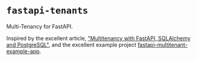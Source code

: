# `fastapi-tenants`

Multi-Tenancy for FastAPI. 

Inspired by the excellent article, 
["Multitenancy with FastAPI, SQLAlchemy and PostgreSQL"](https://mergeboard.com/blog/6-multitenancy-fastapi-sqlalchemy-postgresql/),
and the excellent example project [fastapi-multitenant-example-app](https://github.com/mgurg/fastapi-multitenant-example-app).

